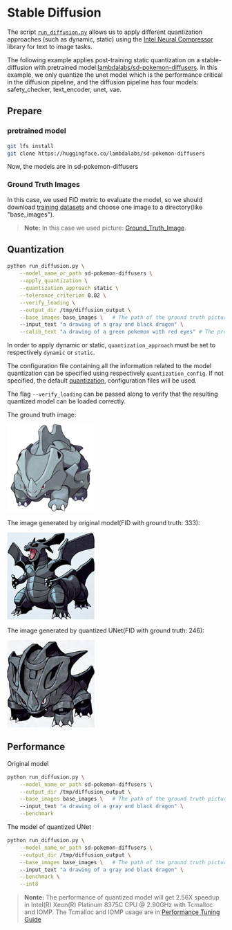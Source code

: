 <!---
Copyright 2020 The HuggingFace Team. All rights reserved.

Licensed under the Apache License, Version 2.0 (the "License");
you may not use this file except in compliance with the License.
You may obtain a copy of the License at

    http://www.apache.org/licenses/LICENSE-2.0

Unless required by applicable law or agreed to in writing, software
distributed under the License is distributed on an "AS IS" BASIS,
WITHOUT WARRANTIES OR CONDITIONS OF ANY KIND, either express or implied.
See the License for the specific language governing permissions and
limitations under the License.
-->

# Stable Diffusion

The script [`run_diffusion.py`](https://github.com/huggingface/optimum-intel/blob/main/examples/neural_compressor/text-to-image/run_diffusion.py)
allows us to apply different quantization approaches (such as dynamic, static) using the [Intel Neural Compressor ](https://github.com/intel/neural-compressor) library for 
text to image tasks.

The following example applies post-training static quantization on a stable-diffusion with pretrained model:[lambdalabs/sd-pokemon-diffusers](https://huggingface.co/lambdalabs/sd-pokemon-diffusers). In this example, we only quantize the unet model which is the performance critical in the diffusion pipeline, and the diffusion pipeline has four models: safety_checker, text_encoder, unet, vae. 

## Prepare 
### pretrained model
```bash
git lfs install
git clone https://huggingface.co/lambdalabs/sd-pokemon-diffusers
```
Now, the models are in sd-pokemon-diffusers

### Ground Truth Images
In this case, we used FID metric to evaluate the model, so we should download [training datasets](https://huggingface.co/datasets/lambdalabs/pokemon-blip-captions) and choose one image to a directory(like "base_images").
>**Note:** In this case we used picture: [Ground_Truth_Image](https://datasets-server.huggingface.co/assets/lambdalabs/pokemon-blip-captions/--/lambdalabs--pokemon-blip-captions/train/14/image/image.jpg).

## Quantization
```bash
python run_diffusion.py \
    --model_name_or_path sd-pokemon-diffusers \
    --apply_quantization \
    --quantization_approach static \
    --tolerance_criterion 0.02 \
    --verify_loading \
    --output_dir /tmp/diffusion_output \
    --base_images base_images \   # The path of the ground truth pictures
    --input_text "a drawing of a gray and black dragon" \
    --calib_text "a drawing of a green pokemon with red eyes" # The prompt to calibrate for static quantization
```

In order to apply dynamic or static, `quantization_approach` must be set to respectively `dynamic` or `static`.

The configuration file containing all the information related to the model quantization can be 
specified using respectively `quantization_config`. If not specified, the default
[quantization](https://github.com/huggingface/optimum-intel/blob/main/examples/neural_compressor/text-to-image/quantization.yml),
configuration files will be used.

The flag `--verify_loading` can be passed along to verify that the resulting quantized model can be loaded correctly.

The ground truth image:

<div align="left">
<img src=images/ground_truth.png width=40%/>
</div>

The image generated by original model(FID with ground truth: 333):

<div align="left">
<img src=images/fp32.png width=40%/>
</div>

The image generated by quantized UNet(FID with ground truth: 246):

<div align="left">
<img src=images/int8.png width=40%/>
</div>

## Performance
Original model
```bash
python run_diffusion.py \
    --model_name_or_path sd-pokemon-diffusers \
    --output_dir /tmp/diffusion_output \
    --base_images base_images \   # The path of the ground truth pictures
    --input_text "a drawing of a gray and black dragon" \
    --benchmark
```
The model of quantized UNet
```bash
python run_diffusion.py \
    --model_name_or_path sd-pokemon-diffusers \
    --output_dir /tmp/diffusion_output \
    --base_images base_images \   # The path of the ground truth pictures
    --input_text "a drawing of a gray and black dragon" \
    --benchmark \
    --int8
```
>**Nonte:** The performance of quantized model will get 2.56X speedup in Intel(R) Xeon(R) Platinum 8375C CPU @ 2.90GHz with Tcmalloc and IOMP. The Tcmalloc and IOMP usage are in [Performance Tuning Guide](https://intel.github.io/intel-extension-for-pytorch/cpu/latest/tutorials/performance_tuning/tuning_guide.html)
